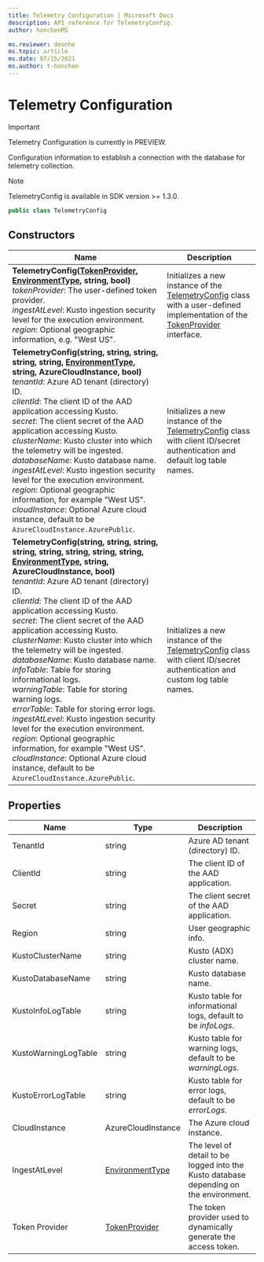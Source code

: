```yaml
---
title: Telemetry Configuration | Microsoft Docs
description: API reference for TelemetryConfig.
author: honchenMS

ms.reviewer: deonhe 
ms.topic: article
ms.date: 07/15/2021
ms.author: t-honchen
---
```


# Telemetry Configuration

> [!IMPORTANT]
> Telemetry Configuration is currently in PREVIEW.

Configuration information to establish a connection with the database for telemetry collection.

> [!NOTE]
> TelemetryConfig is available in SDK version >= 1.3.0.

```csharp
public class TelemetryConfig
```

## Constructors
|Name|Description|
|---|---|
|**TelemetryConfig([TokenProvider](tokenprovider.md), [EnvironmentType](../cdm/environmenttype.md), string, bool)**<br/>*tokenProvider*: The user-defined token provider.<br/>*ingestAtLevel*: Kusto ingestion security level for the execution environment.<br/>*region*: Optional geographic information, e.g. "West US".|Initializes a new instance of the [TelemetryConfig](telemetryconfig.md) class with a user-defined implementation of the [TokenProvider](tokenprovider.md) interface.|<br/>*removeUserContent*: Optional flag allowing CDM telemetry client to ingest user generated content (for example filenames)|
|**TelemetryConfig(string, string, string, string, string, [EnvironmentType](../cdm/environmenttype.md), string, AzureCloudInstance, bool)**<br/>*tenantId*: Azure AD tenant (directory) ID.<br/>*clientId*: The client ID of the AAD application accessing Kusto.<br/>*secret*: The client secret of the AAD application accessing Kusto.<br/>*clusterName*: Kusto cluster into which the telemetry will be ingested.<br/>*databaseName*: Kusto database name.<br/>*ingestAtLevel*: Kusto ingestion security level for the execution environment.<br/>*region*: Optional geographic information, for example "West US".<br/>*cloudInstance*: Optional Azure cloud instance, default to be `AzureCloudInstance.AzurePublic`.|Initializes a new instance of the [TelemetryConfig](telemetryconfig.md) class with client ID/secret authentication and default log table names.|<br/>*removeUserContent*: Optional flag allowing CDM telemetry client to ingest user generated content (for example filenames)|
|**TelemetryConfig(string, string, string, string, string, string, string, string, [EnvironmentType](../cdm/environmenttype.md), string, AzureCloudInstance, bool)**<br/>*tenantId*: Azure AD tenant (directory) ID.<br/>*clientId*: The client ID of the AAD application accessing Kusto.<br/>*secret*: The client secret of the AAD application accessing Kusto.<br/>*clusterName*: Kusto cluster into which the telemetry will be ingested.<br/>*databaseName*: Kusto database name.<br/>*infoTable*: Table for storing informational logs.<br/>*warningTable*: Table for storing warning logs.<br/>*errorTable*: Table for storing error logs.<br/>*ingestAtLevel*: Kusto ingestion security level for the execution environment.<br/>*region*: Optional geographic information, for example "West US".<br/>*cloudInstance*: Optional Azure cloud instance, default to be `AzureCloudInstance.AzurePublic`.|Initializes a new instance of the [TelemetryConfig](telemetryconfig.md) class with client ID/secret authentication and custom log table names.|<br/>*removeUserContent*: Optional flag allowing CDM telemetry client to ingest user generated content (for example filenames)|

## Properties
|Name|Type|Description|
|---|---|---|
|TenantId|string|Azure AD tenant (directory) ID.|
|ClientId|string|The client ID of the AAD application.|
|Secret|string|The client secret of the AAD application.|
|Region|string|User geographic info.|
|KustoClusterName|string|Kusto (ADX) cluster name.|
|KustoDatabaseName|string|Kusto database name.|
|KustoInfoLogTable|string|Kusto table for informational logs, default to be *infoLogs*.|
|KustoWarningLogTable|string|Kusto table for warning logs, default to be *warningLogs*.|
|KustoErrorLogTable|string|Kusto table for error logs, default to be *errorLogs*.|
|CloudInstance|AzureCloudInstance|The Azure cloud instance.|
|IngestAtLevel|[EnvironmentType](../cdm/environmenttype.md)|The level of detail to be logged into the Kusto database depending on the environment.|
|Token Provider|[TokenProvider](tokenprovider.md)|The token provider used to dynamically generate the access token.|
